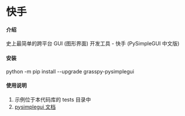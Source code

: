 # 快手

#### 介绍
史上最简单的跨平台 GUI (图形界面) 开发工具 - 快手 (PySimpleGUI 中文版)

#### 安装

python -m pip install --upgrade grasspy-pysimplegui

#### 使用说明

1.  示例位于本代码库的 tests 目录中
2.  [pysimplegui 文档](http://www.PySimpleGUI.org)

